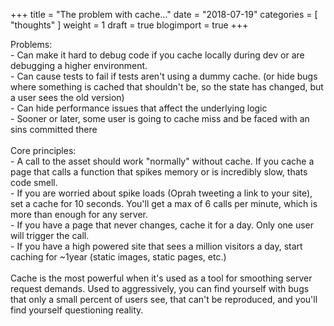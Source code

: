 +++
title = "The problem with cache..."
date = "2018-07-19"
categories = [ "thoughts" ]
weight = 1
draft = true
blogimport = true 
+++

Problems:<br />- Can make it hard to debug code if you cache locally during dev or are debugging a higher environment.<br />- Can cause tests to fail if tests aren't using a dummy cache. (or hide bugs where something is cached that shouldn't be, so the state has changed, but a user sees the old version) <br />- Can hide performance issues that affect the underlying logic<br />- Sooner or later, some user is going to cache miss and be faced with an sins committed there<br /><br />Core principles:<br />- A call to the asset should work "normally" without cache. If you cache a page that calls a function that spikes memory or is incredibly slow, thats code smell.<br />- If you are worried about spike loads (Oprah tweeting a link to your site), set a cache for 10 seconds. You'll get a max of 6 calls per minute, which is more than enough for any server.<br />- If you have a page that never changes, cache it for a day. Only one user will trigger the call.<br />- If you have a high powered site that sees a million visitors a day, start caching for ~1year (static images, static pages, etc.)<br /><br />Cache is the most powerful when it's used as a tool for smoothing server request demands. Used to aggressively, you can find yourself with bugs that only a small percent of users see, that can't be reproduced, and you'll find yourself questioning reality.
